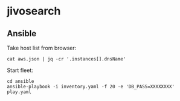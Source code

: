 # jivosearch

## Ansible
Take host list from browser:
```
cat aws.json | jq -cr '.instances[].dnsName'
```
Start fleet:
```
cd ansible
ansible-playbook -i inventory.yaml -f 20 -e 'DB_PASS=XXXXXXXX' play.yaml
```
